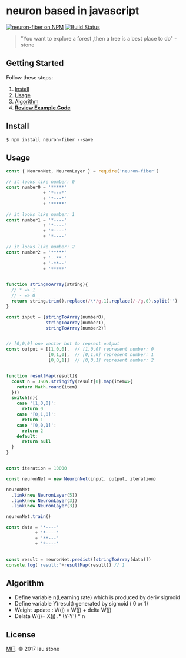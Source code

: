 # neuron based in javascript

[![neuron-fiber on NPM](https://img.shields.io/npm/v/neuron-fiber.svg?style=flat-square)](https://www.npmjs.com/package/neuron-fiber)
[![Build Status](https://secure.travis-ci.org/rainlst/neuron-fiber.png?branch=master)](http://secure.travis-ci.org/rainlst/neuron-fiber)

> "You want to explore a forest ,then a tree is a best place to do" - stone

## Getting Started

Follow these steps:

1. [Install](#install)
2. [Usage](#usage)
3. [Algorithm](#algorithm)
4. **[Review Example Code](https://github.com/rainlst/neuron-fiber/tree/master/example)**

## Install

```
$ npm install neuron-fiber --save
```

## Usage

```js
const { NeuronNet, NeuronLayer } = require('neuron-fiber')

// it looks like number: 0
const number0 = '*****' 
              + '*---*'
              + '*---*'
              + '*****' 

// it looks like number: 1
const number1 = '*----' 
              + '*----'
              + '*----'
              + '*----'

// it looks like number: 2
const number2 = '*****' 
              + '--**-'
              + '-**--'
              + '*****' 


function stringToArray(string){
  // * => 1
  // - => 0
  return string.trim().replace(/\*/g,1).replace(/-/g,0).split('')
}

const input = [stringToArray(number0), 
               stringToArray(number1), 
               stringToArray(number2)]


// [0,0,0] one vector hot to repsent output
const output = [[1,0,0],  // [1,0,0] represent number: 0
                [0,1,0],  // [0,1,0] represent number: 1
                [0,0,1]]  // [0,0,1] represent number: 2


function resultMap(result){
  const n = JSON.stringify(result[0].map(item=>{
    return Math.round(item)
  }))
  switch(n){
    case '[1,0,0]':
      return 0
    case '[0,1,0]':
      return 1
    case '[0,0,1]':
      return 2
    default:
      return null
  }
}


const iteration = 10000

const neuronNet = new NeuronNet(input, output, iteration)

neuronNet
  .link(new NeuronLayer(5))
  .link(new NeuronLayer(3))
  .link(new NeuronLayer(3))

neuronNet.train()

const data = '*----' 
           + '*----'
           + '**---'
           + '*----' 


const result = neuronNet.predict([stringToArray(data)])
console.log('result:'+resultMap(result)) // 1


```

## Algorithm
* Define variable  n(Learning rate)  which is produced by deriv sigmoid
* Define variable  Y(result) generated by sigmoid ( 0 or 1)
* Weight update : W(j) = W(j) + delta W(j)
* Delata W(j)= X(j) .* (Y-Y') * n

## License

[MIT](https://opensource.org/licenses/MIT). © 2017 lau stone

